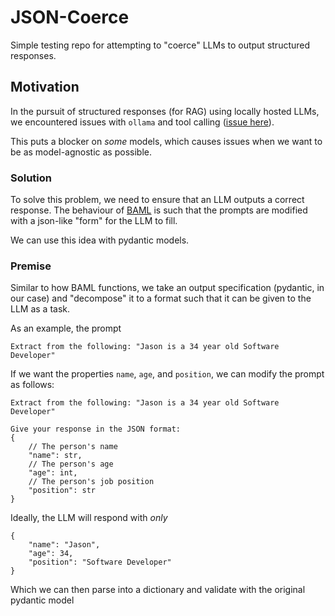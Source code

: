 # JSON-Coerce

Simple testing repo for attempting to "coerce" LLMs to output structured responses.

## Motivation

In the pursuit of structured responses (for RAG) using locally hosted LLMs, we encountered issues with `ollama` and tool calling ([issue here](https://github.com/ollama/ollama/issues/8517)).

This puts a blocker on _some_ models, which causes issues when we want to be as model-agnostic as possible.

### Solution

To solve this problem, we need to ensure that an LLM outputs a correct response. The behaviour of [BAML](https://docs.boundaryml.com/home) is such that 
the prompts are modified with a json-like "form" for the LLM to fill.

We can use this idea with pydantic models.

### Premise

Similar to how BAML functions, we take an output specification (pydantic, in our case) and "decompose" it to a format such that it can be given to the LLM as a task.

As an example, the prompt

```
Extract from the following: "Jason is a 34 year old Software Developer"
```

If we want the properties `name`, `age`, and `position`, we can modify the prompt as follows:

```
Extract from the following: "Jason is a 34 year old Software Developer"

Give your response in the JSON format:
{
    // The person's name
    "name": str,
    // The person's age
    "age": int,
    // The person's job position
    "position": str
}
```

Ideally, the LLM will respond with _only_
```
{
    "name": "Jason",
    "age": 34,
    "position": "Software Developer"
}
```

Which we can then parse into a dictionary and validate with the original pydantic model
